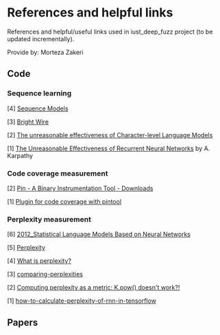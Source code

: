 # References and helpful links 
References and helpful/useful links used in iust_deep_fuzz project
(to be updated incrementally).

Provide by: Morteza Zakeri

## Code

### Sequence learning 

[4] [Sequence Models](https://www.coursera.org/learn/nlp-sequence-models/lecture/fyXnn/bidirectional-rnn)

[3] [Bright Wire](http://www.jackdermody.net/brightwire/article/Sequence_to_Sequence_with_LSTM)

[2] [The unreasonable effectiveness of Character-level Language Models](http://nbviewer.jupyter.org/gist/yoavg/d76121dfde2618422139)

[1] [The Unreasonable Effectiveness of Recurrent Neural Networks](http://karpathy.github.io/2015/05/21/rnn-effectiveness/) by A. Karpathy


### Code coverage measurement
[2] [Pin - A Binary Instrumentation Tool - Downloads](https://software.intel.com/en-us/articles/pin-a-binary-instrumentation-tool-downloads)

[1] [Plugin for code coverage with pintool](https://github.com/gaasedelen/lighthouse/tree/master/coverage/pin)


### Perplexity measurement 
[6] [2012_Statistical Language Models Based on Neural Networks]()

[5] [Perplexity](http://www1.icsi.berkeley.edu/Speech/docs/HTKBook3.2/node188_mn.html)

[4] [What is perplexity?](https://stats.stackexchange.com/questions/10302/what-is-perplexity)

[3] [comparing-perplexities](https://stats.stackexchange.com/questions/242617/comparing-perplexities-with-different-data-set-sizes?noredirect=1&lq=1)

[2] [Computing perplexity as a metric: K.pow() doesn't work?!](https://github.com/keras-team/keras/issues/8267)

[1] [how-to-calculate-perplexity-of-rnn-in-tensorflow](https://stackoverflow.com/questions/41881308/how-to-calculate-perplexity-of-rnn-in-tensorflow)


## Papers
